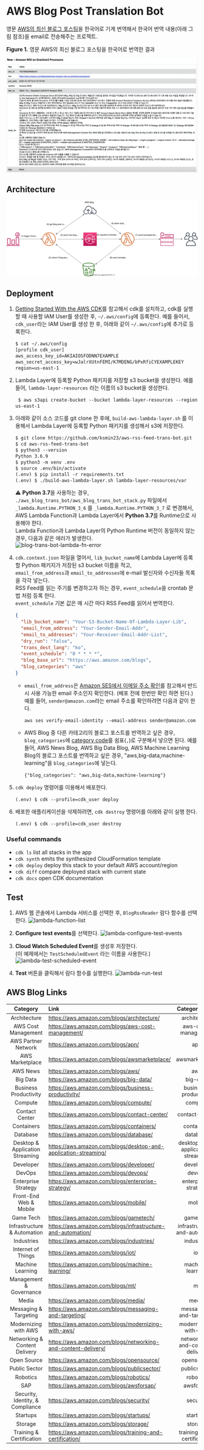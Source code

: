 # AWS Blog Post Translation Bot

영문 [AWS의 최신 블로그 포스팅](https://aws.amazon.com/ko/blogs/aws/)을 한국어로 기계 번역해서 한국어 번역 내용(아래 그림 참조)을 email로 전송해주는 프로젝트.<br/>

  **Figure 1.** 영문 AWS의 최신 블로그 포스팅을 한국어로 번역한 결과

  ![sample-blog-post-translated](./assets/sample-blog-post-translated.png)

## Architecture
 ![aws-blog-trans-bot-arch](./assets/aws-blog-trans-bot-arch.svg)

## Deployment

1. [Getting Started With the AWS CDK](https://docs.aws.amazon.com/cdk/latest/guide/getting_started.html)를 참고해서 cdk를 설치하고,
cdk를 실행할 때 사용할 IAM User를 생성한 후, `~/.aws/config`에 등록한다.
예를 들어서, `cdk_user`라는 IAM User를 생성 한 후, 아래와 같이 `~/.aws/config`에 추가로 등록한다.

    ```shell script
    $ cat ~/.aws/config
    [profile cdk_user]
    aws_access_key_id=AKIAIOSFODNN7EXAMPLE
    aws_secret_access_key=wJalrXUtnFEMI/K7MDENG/bPxRfiCYEXAMPLEKEY
    region=us-east-1
    ```

2. Lambda Layer에 등록할 Python 패키지를 저장할 s3 bucket을 생성한다. 예를 들어, `lambda-layer-resources` 라는 이름의 s3 bucket을 생성한다.

   ```shell script
    $ aws s3api create-bucket --bucket lambda-layer-resources --region us-east-1
    ```

3. 아래와 같이 소스 코드를 git clone 한 후에, `build-aws-lambda-layer.sh` 를 이용해서
Lambda Layer에 등록할 Python 패키지를 생성해서 s3에 저장한다.

    ```shell script
    $ git clone https://github.com/ksmin23/aws-rss-feed-trans-bot.git
    $ cd aws-rss-feed-trans-bot
    $ python3 --version
    Python 3.6.9
    $ python3 -m venv .env
    $ source .env/bin/activate
    (.env) $ pip install -r requirements.txt
    (.env) $ ./build-aws-lambda-layer.sh lambda-layer-resources/var
    ```

    :warning: **Python 3.7**을 사용하는 경우, `./aws_blog_trans_bot/aws_blog_trans_bot_stack.py` 파일에서 `_lambda.Runtime.PYTHON_3_6` 를 `_lambda.Runtime.PYTHON_3_7` 로 변경해서, AWS Lambda Function과 Lambda Layer에서 **Python 3.7**를 Runtime으로 사용해야 한다.<br/>
    Lambda Function과 Lambda Layer의 Python Runtime 버전이 동일하지 않는 경우, 다음과 같은 에러가 발생한다.</br>
    ![blog-trans-bot-lambda-fn-error](./asset/../assets/blog-trans-bot-lambda-fn-error.png)


4. `cdk.context.json` 파일을 열어서, `lib_bucket_name`에 Lambda Layer에 등록할 Python 패키지가 저장된 s3 bucket 이름을 적고,<br/>`email_from_address`과 `email_to_addresses`에 e-mail 발신자와 수신자들 목록을 각각 넣는다.<br/> RSS Feed를 읽는 주기를 변경하고자 하는 경우, `event_schedule`을 crontab 문법 처럼 등록 한다.<br/>
`event_schedule` 기본 값은 매 시간 마다 RSS Feed를 읽어서 번역한다.

    ```json
    {
      "lib_bucket_name": "Your-S3-Bucket-Name-Of-Lambda-Layer-Lib",
      "email_from_address": "Your-Sender-Email-Addr",
      "email_to_addresses": "Your-Receiver-Email-Addr-List",
      "dry_run": "false",
      "trans_dest_lang": "ko",
      "event_schedule": "0 * * * *",
      "blog_base_url": "https://aws.amazon.com/blogs",
      "blog_categories": "aws"
    }
    ```
    - `email_from_address`은 [Amazon SES에서 이메일 주소 확인](https://docs.aws.amazon.com/ses/latest/DeveloperGuide/verify-email-addresses.html)를 참고해서 반드시 사용 가능한 email 주소인지 확인한다. (배포 전에 한번만 확인 하면 된다.)
    예를 들어, `sender@amazon.com`라는 email 주소를 확인하려면 다음과 같이 한다.
      ```
      aws ses verify-email-identity --email-address sender@amazon.com
      ```
    - AWS Blog 중 다른 카테고리의 블로그 포스트를 번역하고 싶은 경우, `blog_categories`에 [category code](#aws-blog-category-codes)를 쉼표(`,`)로 구분해서 넣으면 된다. 예를 들어, AWS News Blog, AWS Big Data Blog, AWS Machine Learning Blog의 블로그 포스트를 번역하고 싶은 경우, "aws,big-data,machine-learning"을 `blog_categories`에 넣는다.
      ```
      {"blog_categories": "aws,big-data,machine-learning"}
      ```

5. `cdk deploy` 명령어를 이용해서 배포한다.
    ```shell script
    (.env) $ cdk --profile=cdk_user deploy
    ```

6. 배포한 애플리케이션을 삭제하려면, `cdk destroy` 명령어를 아래와 같이 실행 한다.
    ```shell script
    (.env) $ cdk --profile=cdk_user destroy
    ```

### Useful commands

 * `cdk ls`          list all stacks in the app
 * `cdk synth`       emits the synthesized CloudFormation template
 * `cdk deploy`      deploy this stack to your default AWS account/region
 * `cdk diff`        compare deployed stack with current state
 * `cdk docs`        open CDK documentation

## Test

1. AWS 웹 콘솔에서 Lambda 서비스를 선택한 후, `BlogRssReader` 람다 함수를 선택 한다.
![lambda-function-list](./assets/lambda-function-list.png)

2. **Configure test events**를 선택한다.
![lambda-configure-test-events](./assets/lambda-configure-test-events.png)

3. **Cloud Watch Scheduled Event**를 생성후 저장한다.<br/>
(이 예제에서는 `TestScheduledEvent` 라는 이름을 사용한다.)
![lambda-test-scheduled-event](./assets/lambda-test-scheduled-event.png)

4. **Test** 버튼을 클릭해서 람다 함수를 실행한다.
![lambda-run-test](./assets/lambda-run-test.png)

## <a name="aws-blog-category-codes"></a>AWS Blog Links
| Category | Link | Category Code |
|:------:|:---|:------:|
| Architecture | https://aws.amazon.com/blogs/architecture/ | architecture |
| AWS Cost Management | https://aws.amazon.com/blogs/aws-cost-management/ | aws-cost-management |
| AWS Partner Network | https://aws.amazon.com/blogs/apn/ | apn |
| AWS Marketplace | https://aws.amazon.com/blogs/awsmarketplace/ | awsmarketplace |
| AWS News | https://aws.amazon.com/blogs/aws/ | aws |
| Big Data | https://aws.amazon.com/blogs/big-data/ | big-data |
| Business Productivity | https://aws.amazon.com/blogs/business-productivity/ | business-productivity |
| Compute | https://aws.amazon.com/blogs/compute/ | compute |
| Contact Center | https://aws.amazon.com/blogs/contact-center/ | contact-center |
| Containers | https://aws.amazon.com/blogs/containers/ | containers |
| Database | https://aws.amazon.com/blogs/database/ | database |
| Desktop & Application Streaming | https://aws.amazon.com/blogs/desktop-and-application-streaming/ | desktop-and-application-streaming |
| Developer | https://aws.amazon.com/blogs/developer/ | developer |
| DevOps | https://aws.amazon.com/blogs/devops/ | devops |
| Enterprise Strategy | https://aws.amazon.com/blogs/enterprise-strategy/ | enterprise-strategy |
| Front-End Web & Mobile | https://aws.amazon.com/blogs/mobile/ | mobile |
| Game Tech | https://aws.amazon.com/blogs/gametech/ | gametech |
| Infrastructure & Automation | https://aws.amazon.com/blogs/infrastructure-and-automation/ | infrastructure-and-automation |
| Industries | https://aws.amazon.com/blogs/industries/ | industries |
| Internet of Things | https://aws.amazon.com/blogs/iot/ | iot |
| Machine Learning | https://aws.amazon.com/blogs/machine-learning/ | machine-learning |
| Management & Governance | https://aws.amazon.com/blogs/mt/ | mt |
| Media | https://aws.amazon.com/blogs/media/ | media |
| Messaging & Targeting | https://aws.amazon.com/blogs/messaging-and-targeting/ | messaging-and-targeting |
| Modernizing with AWS | https://aws.amazon.com/blogs/modernizing-with-aws/ | modernizing-with-aws |
| Networking & Content Delivery | https://aws.amazon.com/blogs/networking-and-content-delivery/ | networking-and-content-delivery |
| Open Source | https://aws.amazon.com/blogs/opensource/ | opensource |
| Public Sector | https://aws.amazon.com/blogs/publicsector/ | publicsector |
| Robotics | https://aws.amazon.com/blogs/robotics/ | robotics |
| SAP | https://aws.amazon.com/blogs/awsforsap/ | awsforsap |
| Security, Identity, & Compliance | https://aws.amazon.com/blogs/security/ | security |
| Startups | https://aws.amazon.com/blogs/startups/ | startups |
| Storage | https://aws.amazon.com/blogs/storage/ | storage |
| Training & Certification | https://aws.amazon.com/blogs/training-and-certification/ | training-and-certification |

